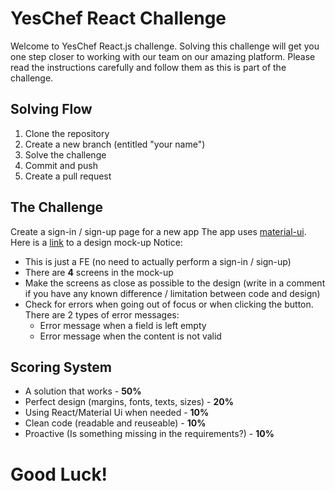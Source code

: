 # YesChef React Challenge

Welcome to YesChef React.js challenge.
Solving this challenge will get you one step closer to working with our team on our amazing platform.
Please read the instructions carefully and follow them as this is part of the challenge.

## Solving Flow

1. Clone the repository
2. Create a new branch (entitled "your name")
3. Solve the challenge
4. Commit and push
5. Create a pull request


## The Challenge

Create a sign-in / sign-up page for a new app
The app uses [material-ui](https://material-ui.com).
Here is a [link](https://marvelapp.com/ca2366h/screen/60199312/handoff) to a design mock-up
Notice:
- This is just a FE (no need to actually perform a sign-in / sign-up)
- There are **4** screens in the mock-up
- Make the screens as close as possible to the design (write in a comment if you have any known difference / limitation between code and design)
- Check for errors when going out of focus or when clicking the button. There are 2 types of error messages: 
	- Error message when a field is left empty
	- Error message when the content is not valid
	
## Scoring System
- A solution that works - **50%**
- Perfect design (margins, fonts, texts, sizes) - **20%**
- Using React/Material Ui when needed - **10%**
- Clean code (readable and reuseable) - **10%**
- Proactive (Is something missing in the requirements?) - **10%**

# Good Luck!
